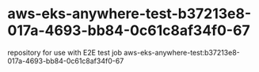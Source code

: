# aws-eks-anywhere-test-b37213e8-017a-4693-bb84-0c61c8af34f0-67
repository for use with E2E test job aws-eks-anywhere-test:b37213e8-017a-4693-bb84-0c61c8af34f0-67
